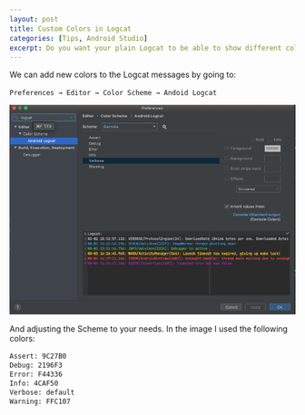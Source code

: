 ```yaml
---
layout: post
title: Custom Colors in Logcat
categories: [Tips, Android Studio]
excerpt: Do you want your plain Logcat to be able to show different colors for each message type? I will show you how easy it is!
---
```


We can add new colors to the Logcat messages by going to:

`Preferences → Editor → Color Scheme → Andoid Logcat`

![Locat Colors](../images/Android_Studio_Logcat_01.png)

And adjusting the Scheme to your needs. In the image I used the following colors:

```properties
Assert: 9C27B0
Debug: 2196F3
Error: F44336
Info: 4CAF50
Verbose: default
Warning: FFC107
```
